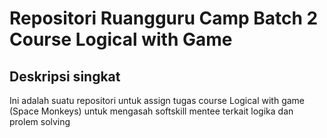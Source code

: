 # Repositori Ruangguru Camp Batch 2 Course Logical with Game

Deskripsi singkat
-----------------
Ini adalah suatu repositori untuk  assign tugas course Logical with game (Space Monkeys) untuk mengasah softskill mentee terkait logika dan prolem solving
